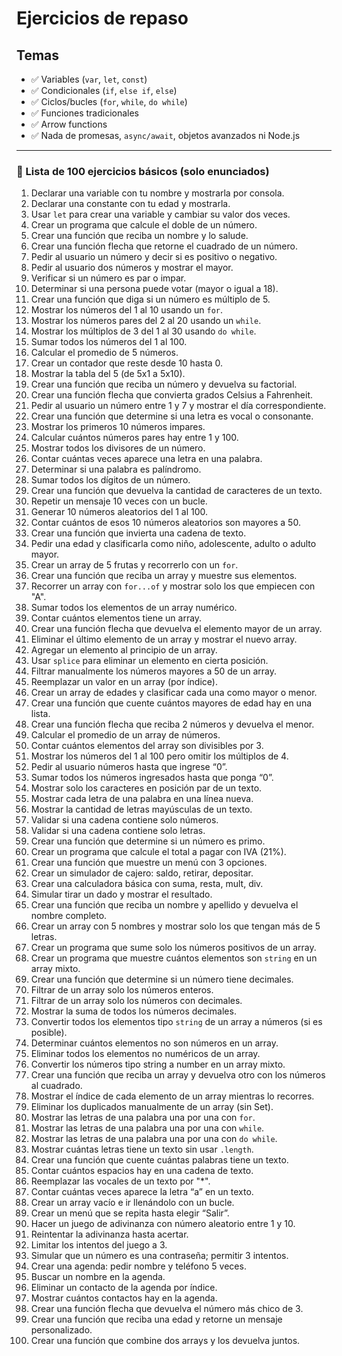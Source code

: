 # Ejercicios de repaso

## Temas

* ✅ Variables (`var`, `let`, `const`)
* ✅ Condicionales (`if`, `else if`, `else`)
* ✅ Ciclos/bucles (`for`, `while`, `do while`)
* ✅ Funciones tradicionales
* ✅ Arrow functions
* ✅ Nada de promesas, `async/await`, objetos avanzados ni Node.js

---

### 🧠 Lista de 100 ejercicios básicos (solo enunciados)

1. Declarar una variable con tu nombre y mostrarla por consola.
2. Declarar una constante con tu edad y mostrarla.
3. Usar `let` para crear una variable y cambiar su valor dos veces.
4. Crear un programa que calcule el doble de un número.
5. Crear una función que reciba un nombre y lo salude.
6. Crear una función flecha que retorne el cuadrado de un número.
7. Pedir al usuario un número y decir si es positivo o negativo.
8. Pedir al usuario dos números y mostrar el mayor.
9. Verificar si un número es par o impar.
10. Determinar si una persona puede votar (mayor o igual a 18).
11. Crear una función que diga si un número es múltiplo de 5.
12. Mostrar los números del 1 al 10 usando un `for`.
13. Mostrar los números pares del 2 al 20 usando un `while`.
14. Mostrar los múltiplos de 3 del 1 al 30 usando `do while`.
15. Sumar todos los números del 1 al 100.
16. Calcular el promedio de 5 números.
17. Crear un contador que reste desde 10 hasta 0.
18. Mostrar la tabla del 5 (de 5x1 a 5x10).
19. Crear una función que reciba un número y devuelva su factorial.
20. Crear una función flecha que convierta grados Celsius a Fahrenheit.
21. Pedir al usuario un número entre 1 y 7 y mostrar el día correspondiente.
22. Crear una función que determine si una letra es vocal o consonante.
23. Mostrar los primeros 10 números impares.
24. Calcular cuántos números pares hay entre 1 y 100.
25. Mostrar todos los divisores de un número.
26. Contar cuántas veces aparece una letra en una palabra.
27. Determinar si una palabra es palíndromo.
28. Sumar todos los dígitos de un número.
29. Crear una función que devuelva la cantidad de caracteres de un texto.
30. Repetir un mensaje 10 veces con un bucle.
31. Generar 10 números aleatorios del 1 al 100.
32. Contar cuántos de esos 10 números aleatorios son mayores a 50.
33. Crear una función que invierta una cadena de texto.
34. Pedir una edad y clasificarla como niño, adolescente, adulto o adulto mayor.
35. Crear un array de 5 frutas y recorrerlo con un `for`.
36. Crear una función que reciba un array y muestre sus elementos.
37. Recorrer un array con `for...of` y mostrar solo los que empiecen con "A".
38. Sumar todos los elementos de un array numérico.
39. Contar cuántos elementos tiene un array.
40. Crear una función flecha que devuelva el elemento mayor de un array.
41. Eliminar el último elemento de un array y mostrar el nuevo array.
42. Agregar un elemento al principio de un array.
43. Usar `splice` para eliminar un elemento en cierta posición.
44. Filtrar manualmente los números mayores a 50 de un array.
45. Reemplazar un valor en un array (por índice).
46. Crear un array de edades y clasificar cada una como mayor o menor.
47. Crear una función que cuente cuántos mayores de edad hay en una lista.
48. Crear una función flecha que reciba 2 números y devuelva el menor.
49. Calcular el promedio de un array de números.
50. Contar cuántos elementos del array son divisibles por 3.
51. Mostrar los números del 1 al 100 pero omitir los múltiplos de 4.
52. Pedir al usuario números hasta que ingrese “0”.
53. Sumar todos los números ingresados hasta que ponga “0”.
54. Mostrar solo los caracteres en posición par de un texto.
55. Mostrar cada letra de una palabra en una línea nueva.
56. Mostrar la cantidad de letras mayúsculas de un texto.
57. Validar si una cadena contiene solo números.
58. Validar si una cadena contiene solo letras.
59. Crear una función que determine si un número es primo.
60. Crear un programa que calcule el total a pagar con IVA (21%).
61. Crear una función que muestre un menú con 3 opciones.
62. Crear un simulador de cajero: saldo, retirar, depositar.
63. Crear una calculadora básica con suma, resta, mult, div.
64. Simular tirar un dado y mostrar el resultado.
65. Crear una función que reciba un nombre y apellido y devuelva el nombre completo.
66. Crear un array con 5 nombres y mostrar solo los que tengan más de 5 letras.
67. Crear un programa que sume solo los números positivos de un array.
68. Crear un programa que muestre cuántos elementos son `string` en un array mixto.
69. Crear una función que determine si un número tiene decimales.
70. Filtrar de un array solo los números enteros.
71. Filtrar de un array solo los números con decimales.
72. Mostrar la suma de todos los números decimales.
73. Convertir todos los elementos tipo `string` de un array a números (si es posible).
74. Determinar cuántos elementos no son números en un array.
75. Eliminar todos los elementos no numéricos de un array.
76. Convertir los números tipo string a number en un array mixto.
77. Crear una función que reciba un array y devuelva otro con los números al cuadrado.
78. Mostrar el índice de cada elemento de un array mientras lo recorres.
79. Eliminar los duplicados manualmente de un array (sin Set).
80. Mostrar las letras de una palabra una por una con `for`.
81. Mostrar las letras de una palabra una por una con `while`.
82. Mostrar las letras de una palabra una por una con `do while`.
83. Mostrar cuántas letras tiene un texto sin usar `.length`.
84. Crear una función que cuente cuántas palabras tiene un texto.
85. Contar cuántos espacios hay en una cadena de texto.
86. Reemplazar las vocales de un texto por "\*".
87. Contar cuántas veces aparece la letra “a” en un texto.
88. Crear un array vacío e ir llenándolo con un bucle.
89. Crear un menú que se repita hasta elegir “Salir”.
90. Hacer un juego de adivinanza con número aleatorio entre 1 y 10.
91. Reintentar la adivinanza hasta acertar.
92. Limitar los intentos del juego a 3.
93. Simular que un número es una contraseña; permitir 3 intentos.
94. Crear una agenda: pedir nombre y teléfono 5 veces.
95. Buscar un nombre en la agenda.
96. Eliminar un contacto de la agenda por índice.
97. Mostrar cuántos contactos hay en la agenda.
98. Crear una función flecha que devuelva el número más chico de 3.
99. Crear una función que reciba una edad y retorne un mensaje personalizado.
100. Crear una función que combine dos arrays y los devuelva juntos.
